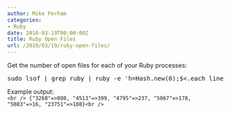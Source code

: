```yaml
---
author: Mike Perham
categories:
- Ruby
date: 2010-03-19T00:00:00Z
title: Ruby Open Files
url: /2010/03/19/ruby-open-files/
---
```


Get the number of open files for each of your Ruby processes:

<pre lang="bash">sudo lsof | grep ruby | ruby -e 'h=Hash.new(0);$&lt;.each_line {|line| h[line.split[1]] += 1};p h'
</pre>

Example output:  
`<br />
{"3268"=>808, "4513"=>399, "4795"=>237, "5067"=>178, "5083"=>16, "23751"=>108}<br />
`
